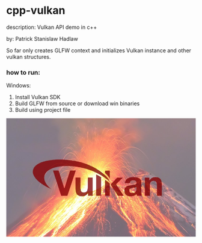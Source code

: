 # cpp-vulkan
description: Vulkan API demo in c++

by: Patrick Stanislaw Hadlaw

So far only creates GLFW context and initializes Vulkan instance and other vulkan structures.

### how to run: 

Windows:
1) Install Vulkan SDK
2) Build GLFW from source or download win binaries
3) Build using project file

![Screenshot 1](https://raw.githubusercontent.com/patrickhadlaw/cpp-vulkan/master/screenshot_1.png?raw=true "")
